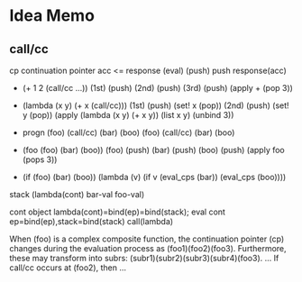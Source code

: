 # Idea Memo

## call/cc 

cp continuation pointer
acc <= response (eval)
(push) push response(acc)

- (+ 1 2 (call/cc ...)) 
(1st) (push) (2nd) (push) (3rd) (push) (apply + (pop 3))

- (lambda (x y) (+ x (call/cc)))
(1st) (push) (set! x (pop)) (2nd) (push) (set! y (pop)) (apply (lambda (x y) (+ x y)) (list x y) (unbind 3))

- progn (foo) (call/cc) (bar) (boo)
(foo) (call/cc) (bar) (boo) 

- (foo (foo) (bar) (boo))
(foo) (push) (bar) (push) (boo) (push) (apply foo (pops 3))

- (if (foo) (bar) (boo))
(lambda (v)
    (if v
        (eval_cps (bar)) 
        (eval_cps (boo))))


stack (lambda(cont) bar-val foo-val) 

cont object lambda(cont)=bind(ep)=bind(stack);
eval cont ep=bind(ep),stack=bind(stack) call(lambda)

When (foo) is a complex composite function, the continuation pointer (cp) changes during the evaluation process as (foo1)(foo2)(foo3). Furthermore, these may transform into subrs: (subr1)(subr2)(subr3)(subr4)(foo3). … If call/cc occurs at (foo2), then …
